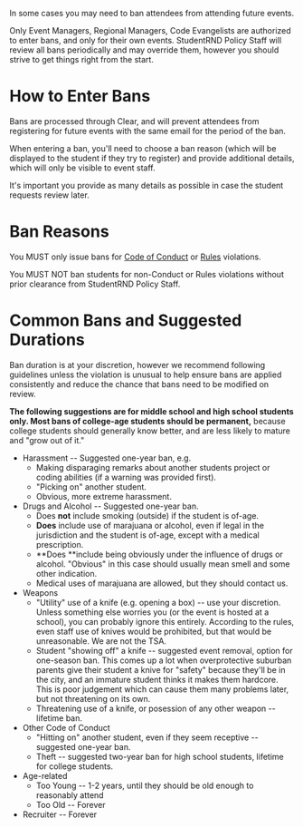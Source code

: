 In some cases you may need to ban attendees from attending future events. 

Only Event Managers, Regional Managers, Code Evangelists are authorized to enter bans, and only for their own events. StudentRND Policy Staff will review all bans periodically and may override them, however you should strive to get things right from the start.

# How to Enter Bans

Bans are processed through Clear, and will prevent attendees from registering for future events with the same email for the period of the ban.

When entering a ban, you'll need to choose a ban reason \(which will be displayed to the student if they try to register\) and provide additional details, which will only be visible to event staff.

It's important you provide as many details as possible in case the student requests review later.

# Ban Reasons

You MUST only issue bans for [Code of Conduct](https://srnd.org/code-of-conduct) or [Rules](https://codeday.org/rules) violations.

You MUST NOT ban students for non-Conduct or Rules violations without prior clearance from StudentRND Policy Staff.

# Common Bans and Suggested Durations

Ban duration is at your discretion, however we recommend following guidelines unless the violation is unusual to help ensure bans are applied consistently and reduce the chance that bans need to be modified on review.

**The following suggestions are for middle school and high school students only. Most bans of college-age students should be permanent,** because college students should generally know better, and are less likely to mature and "grow out of it."

* Harassment -- Suggested one-year ban, e.g.
  * Making disparaging remarks about another students project or coding abilities \(if a warning was provided first\).
  * "Picking on" another student.
  * Obvious, more extreme harassment.
* Drugs and Alcohol -- Suggested one-year ban.
  * Does **not** include smoking \(outside\) if the student is of-age.
  * **Does** include use of marajuana or alcohol, even if legal in the jurisdiction and the student is of-age, except with a medical prescription.
  * **Does **include being obviously under the influence of drugs or alcohol. "Obvious" in this case should usually mean smell and some other indication.
  * Medical uses of marajuana are allowed, but they should contact us.
* Weapons
  * "Utility" use of a knife \(e.g. opening a box\) -- use your discretion. Unless something else worries you \(or the event is hosted at a school\), you can probably ignore this entirely. According to the rules, even staff use of knives would be prohibited, but that would be unreasonable. We are not the TSA.
  * Student "showing off" a knife -- suggested event removal, option for one-season ban. This comes up a lot when overprotective suburban parents give their student a knive for "safety" because they'll be in the city, and an immature student thinks it makes them hardcore. This is poor judgement which can cause them many problems later, but not threatening on its own.
  * Threatening use of a knife, or posession of any other weapon -- lifetime ban.
* Other Code of Conduct
  * "Hitting on" another student, even if they seem receptive -- suggested one-year ban.
  * Theft -- suggested two-year ban for high school students, lifetime for college students.
* Age-related
  * Too Young -- 1-2 years, until they should be old enough to reasonably attend
  * Too Old -- Forever
* Recruiter -- Forever
